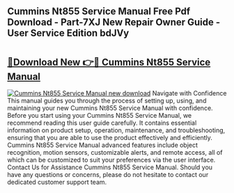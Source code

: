 ## Cummins Nt855 Service Manual Free Pdf Download - Part-7XJ New Repair Owner Guide - User Service Edition bdJVy

# <h2><a href="http://cf15337.oget.top/?id=Cummins+Nt855+Service+Manual">🔗Download New 👉🔴 Cummins Nt855 Service Manual</a></h2>

[![Cummins Nt855 Service Manual new download](https://i.imgur.com/5g1atiW.png)](http://cf15337.oget.top/?id=Cummins+Nt855+Service+Manual)
Navigate with Confidence This manual guides you through the process of setting up, using, and maintaining your new Cummins Nt855 Service Manual with confidence. Before you start using your Cummins Nt855 Service Manual, we recommend reading this user guide carefully. It contains essential information on product setup, operation, maintenance, and troubleshooting, ensuring that you are able to use the product effectively and efficiently. Cummins Nt855 Service Manual advanced features include object recognition, motion sensors, customizable alerts, and remote access, all of which can be customized to suit your preferences via the user interface. Contact Us for Assistance Cummins Nt855 Service Manual. Should you have any questions or concerns, please do not hesitate to contact our dedicated customer support team.
